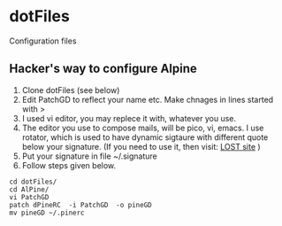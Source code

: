 # dotFiles
Configuration files

## Hacker's way to configure Alpine

1. Clone dotFiles (see below)
1. Edit PatchGD to reflect your name etc. Make chnages in lines started with >
1. I used vi editor, you may replece it with, whatever you use.
1. The editor you use to compose mails, will be pico, vi, emacs. I use rotator, which is used to have dynamic sigtaure with different quote below your signature. (If you need to use it, then visit: [LOST site](http://lost.sourceforge.net/) )
1. Put your signature in file ~/.signature
1. Follow steps given below.

```git clone https://github.com/GreatDevelopers/dotFiles.git
cd dotFiles/
cd AlPine/
vi PatchGD 
patch dPineRC  -i PatchGD  -o pineGD
mv pineGD ~/.pinerc
```
